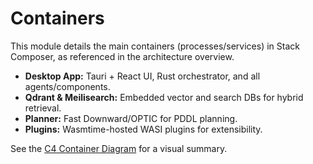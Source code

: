 # Containers

This module details the main containers (processes/services) in Stack Composer, as referenced in the architecture overview.

- **Desktop App:** Tauri + React UI, Rust orchestrator, and all agents/components.
- **Qdrant & Meilisearch:** Embedded vector and search DBs for hybrid retrieval.
- **Planner:** Fast Downward/OPTIC for PDDL planning.
- **Plugins:** Wasmtime-hosted WASI plugins for extensibility.

See the [C4 Container Diagram](architecture-overview.md#c4-container-diagram) for a visual summary.
